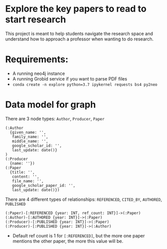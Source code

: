 # Explore the key papers to read to start research

This project is meant to help students navigate the research space
and understand how to approach a professor when wanting to do research.


# Requirements:
- A running neo4j instance
- A running Grobid service if you want to parse PDF files
- `conda create -n explore python=3.7 ipykernel requests bs4 py2neo`

# Data model for graph
There are 3 node types: `Author`, `Producer`, `Paper`
```
(:Author
  {given_name: '',
   family_name: '',
   middle_name: '',
   google_scholar_id: '',
   last_update: date()}
)
(:Producer
  {name: ''})
(:Paper
  {title: '',
   content: '',
   file_name: '',
   google_scholar_paper_id: '',
   last_update: date()})
```

There are 4 different types of relationships: `REFERENCED`, `CITED_BY`, `AUTHORED`, `PUBLISHED` 
```
(:Paper)-[:REFERENCED {year: INT, ref_count: INT}]->(:Paper)  
(:Author)-[:AUTHORED {year: INT}]->(:Paper)
(:Producer)-[:PUBLISHED {year: INT}]->(:Paper)
(:Producer)-[:PUBLISHED {year: INT}]->(:Author)
```
- Default ref count is 1 for `[:REFERENCED]`, but the more one paper mentions the other paper, the more this value will be.
